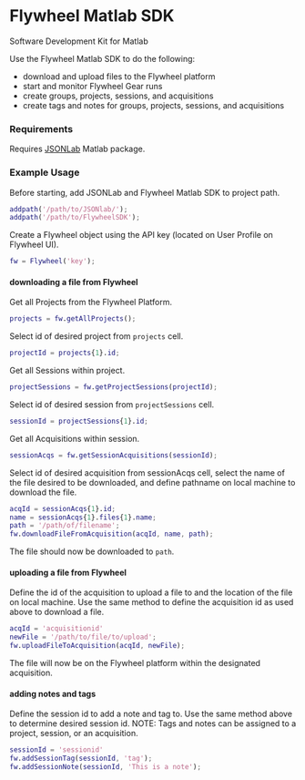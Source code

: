# Flywheel Matlab SDK
Software Development Kit for Matlab

Use the Flywheel Matlab SDK to do the following:
* download and upload files to the Flywheel platform
* start and monitor Flywheel Gear runs
* create groups, projects, sessions, and acquisitions
* create tags and notes for groups, projects, sessions, and acquisitions

### Requirements
Requires [JSONLab](https://www.mathworks.com/matlabcentral/fileexchange/33381-jsonlab--a-toolbox-to-encode-decode-json-files) Matlab package.

### Example Usage
Before starting, add JSONLab and Flywheel Matlab SDK to project path.

```matlab
addpath('/path/to/JSONlab/');
addpath('/path/to/FlywheelSDK');
```

Create a Flywheel object using the API key (located on User Profile on Flywheel UI).
```matlab
fw = Flywheel('key');
```

#### downloading a file from Flywheel

Get all Projects from the Flywheel Platform.
```matlab
projects = fw.getAllProjects();
```

Select id of desired project from `projects` cell.
```matlab
projectId = projects{1}.id;
```

Get all Sessions within project.
```matlab
projectSessions = fw.getProjectSessions(projectId);
```

Select id of desired session from `projectSessions` cell.
```matlab
sessionId = projectSessions{1}.id;
```

Get all Acquisitions within session.
```matlab
sessionAcqs = fw.getSessionAcquisitions(sessionId);
```

Select id of desired acquisition from sessionAcqs cell, select the name of the file desired to be downloaded, and define pathname on local machine to download the file.
```matlab
acqId = sessionAcqs{1}.id;
name = sessionAcqs{1}.files{1}.name;
path = '/path/of/filename';
fw.downloadFileFromAcquisition(acqId, name, path);
```

The file should now be downloaded to `path`.


#### uploading a file from Flywheel

Define the id of the acquisition to upload a file to and the location of the file on local machine. Use the same method to define the acquisition id as used above to download a file.
```matlab
acqId = 'acquisitionid'
newFile = '/path/to/file/to/upload';
fw.uploadFileToAcquisition(acqId, newFile);
```

The file will now be on the Flywheel platform within the designated acquisition.


#### adding notes and tags
Define the session id to add a note and tag to. Use the same method above to determine desired session id. NOTE: Tags and notes can be assigned to a project, session, or an acquisition.
```matlab
sessionId = 'sessionid'
fw.addSessionTag(sessionId, 'tag');
fw.addSessionNote(sessionId, 'This is a note');
```
